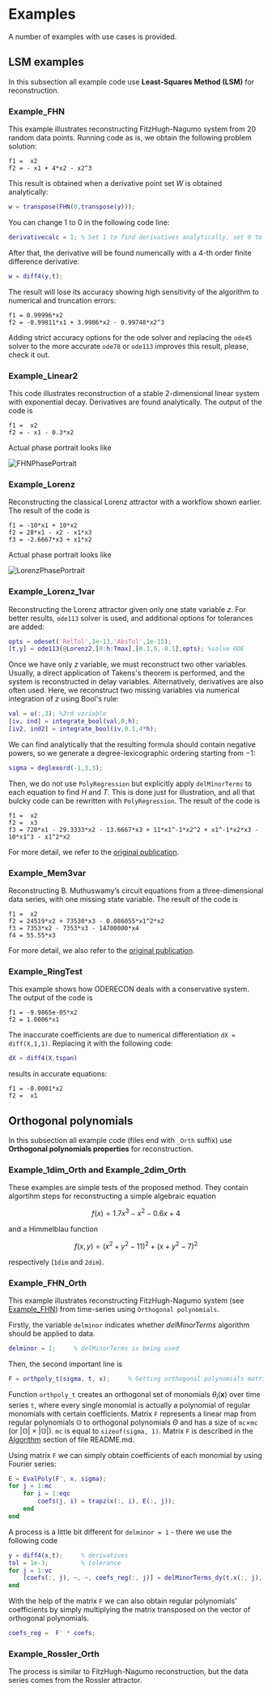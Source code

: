# Examples

A number of examples with use cases is provided.

## LSM examples

In this subsection all example code use **Least-Squares Method (LSM)** for reconstruction.

### Example_FHN
This example illustrates reconstructing FitzHugh-Nagumo system from 20 random data points. Running code as is, we obtain the following problem solution:
```
f1 =  x2
f2 = - x1 + 4*x2 - x2^3
```
This result is obtained when a derivative point set $W$ is obtained analytically:
```matlab
w = transpose(FHN(0,transpose(y)));
```
You can change 1 to 0 in the following code line:
```matlab
derivativecalc = 1; % Set 1 to find derivatives analytically, set 0 to find derivatives numerically
```
After that, the derivative will be found numerically with a 4-th order finite difference derivative:
```matlab
w = diff4(y,t); 
```
The result will lose its accuracy showing high sensitivity of the algorithm to numerical and truncation errors:
```
f1 = 0.99996*x2
f2 = -0.99811*x1 + 3.9906*x2 - 0.99748*x2^3
```
Adding strict accuracy options for the ode solver and replacing the `ode45` solver to the more accurate `ode78` or `ode113` improves this result, please, check it out.
### Example_Linear2

This code illustrates reconstruction of a stable 2-dimensional linear system with exponential decay. Derivatives are found analytically. The output of the code is
```
f1 =  x2
f2 = - x1 - 0.3*x2
```

Actual phase portrait looks like

![FHNPhasePortrait](https://github.com/worriedlemon/oderecon/blob/main/GITHUB_GRAPHICS/FHN.png)

### Example_Lorenz

Reconstructing the classical Lorenz attractor with a workflow shown earlier. The result of the code is
```
f1 = -10*x1 + 10*x2
f2 = 28*x1 - x2 - x1*x3
f3 = -2.6667*x3 + x1*x2
```

Actual phase portrait looks like

![LorenzPhasePortrait](https://github.com/worriedlemon/oderecon/blob/main/GITHUB_GRAPHICS/Lorenz.png)

### Example_Lorenz_1var

Reconstructing the Lorenz attractor given only one state variable $z$. For better results, `ode113` solver is used, and additional options for tolerances are added:
```matlab
opts = odeset('RelTol',1e-13,'AbsTol',1e-15);
[t,y] = ode113(@Lorenz2,[0:h:Tmax],[0.1,0,-0.1],opts); %solve ODE
```
Once we have only $z$ variable, we must reconstruct two other variables. Usually, a direct application of Takens's theorem is performed, and the system is reconstructed in delay variables. Alternatively, derivatives are also often used. Here, we reconstruct two missing variables via numerical integration of $z$ using Bool's rule:
```matlab
val = u(:,3); %3rd variable
[iv, ind] = integrate_bool(val,0,h);
[iv2, ind2] = integrate_bool(iv,0.1,4*h);
```
We can find analytically that the resulting formula should contain negative powers, so we generate a degree-lexicographic ordering starting from $-1$:
```matlab
sigma = deglexord(-1,3,3);
```
Then, we do not use `PolyRegression` but explicitly apply `delMinorTerms` to each equation to find $H$ and $T$. This is done just for illustration, and all that bulcky code can be rewritten with `PolyRegression`. The result of the code is
```
f1 =  x2
f2 =  x3
f3 = 720*x1 - 29.3333*x2 - 13.6667*x3 + 11*x1^-1*x2^2 + x1^-1*x2*x3 - 10*x1^3 - x1^2*x2
```
For more detail, we refer to the [original publication](https://doi.org/10.3390/math8020300).

### Example_Mem3var

Reconstructing B. Muthuswamy’s circuit equations from a three-dimensional data series, with one missing state variable. The result of the code is
```
f1 =  x2
f2 = 24519*x2 + 73530*x3 - 0.086055*x1^2*x2
f3 = 7353*x2 - 7353*x3 - 14700000*x4
f4 = 55.55*x3
```
For more detail, we also refer to the [original publication](https://doi.org/10.3390/math8020300).

### Example_RingTest

This example shows how ODERECON deals with a conservative system. The output of the code is
```
f1 = -9.9865e-05*x2
f2 = 1.0006*x1
```
The inaccurate coefficients are due to numerical differentiation `dX = diff(X,1,1)`. Replacing it with the following code:
```matlab
dX = diff4(X,tspan)
```
results in accurate equations:
```
f1 = -0.0001*x2
f2 =  x1
```

## Orthogonal polynomials

In this subsection all example code (files end with `_Orth` suffix) use **Orthogonal polynomials properties** for reconstruction.

### Example_1dim_Orth and Example_2dim_Orth

These examples are simple tests of the proposed method. They contain algortihm steps for reconstructing a simple algebraic equation

$$f(x) = 1.7x^3 - x^2 - 0.6x + 4$$

and a Himmelblau function

$$f(x,y) = (x^2 + y^2 - 11)^2 + (x + y^2 - 7)^2$$

respectively (`1dim` and `2dim`).

### Example_FHN_Orth

This example illustrates reconstructing FitzHugh-Nagumo system (see [Example_FHN](https://github.com/worriedlemon/oderecon/blob/main/examples/EXAMPLES.md#example_fhn)) from time-series using `Orthogonal polynomials`.

Firstly, the variable `delminor` indicates whether *delMinorTerms* algorithm should be applied to data.

```matlab
delminor = 1;     % delMinorTerms is being used
```

Then, the second important line is 

```matlab
F = orthpoly_t(sigma, t, x);     % Getting orthogonal polynomials matrix
```

Function `orthpoly_t` creates an orthogonal set of monomials $\theta_i(\mathbf{x})$ over time series `t`, where every single monomial is actually a polynomial of regular monomials with certain coefficients. Matrix `F` represents a linear map from regular polynomials $\mathbb{O}$ to orthogonal polynomials $\Theta$ and has a size of `mc`$\times$`mc` (or $\mathbb{|O|} \times \mathbb{|O|}$). `mc` is equal to `sizeof(sigma, 1)`. Matrix `F` is described in the [Algorithm](https://github.com/worriedlemon/ODERECON/tree/main#algorithm) section of file README.md.

Using matrix `F` we can simply obtain coefficients of each monomial by using Fourier series:

```matlab
E = EvalPoly(F', x, sigma);
for j = 1:mc
    for i = 1:eqc
        coefs(j, i) = trapz(x(:, i), E(:, j));
    end
end
```

A process is a little bit different for `delminor = 1` - there we use the following code

```matlab
y = diff4(x,t);     % derivatives
tol = 1e-3;         % tolerance
for j = 1:vc
    [coefs(:, j), ~, ~, coefs_reg(:, j)] = delMinorTerms_dy(t,x(:, j), x, y(:, j), F, sigma, tol, 0);
end
```

With the help of the matrix `F` we can also obtain regular polynomials' coefficients by simply multiplying the matrix transposed on the vector of orthogonal polynomials.

```matlab
coefs_reg =  F' * coefs;
```

### Example_Rossler_Orth

The process is similar to FitzHugh-Nagumo reconstruction, but the data series comes from the Rossler attractor.
